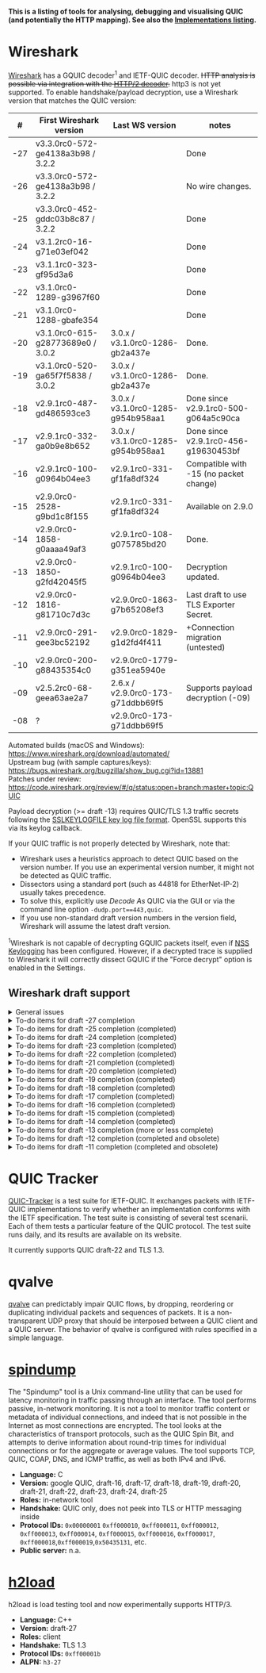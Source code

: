 
**This is a listing of tools for analysing, debugging and visualising QUIC (and potentially the HTTP mapping). See also the [Implementations listing](Implementations).**

# Wireshark
[Wireshark](https://wireshark.org/) has a GQUIC decoder<sup>1</sup> and IETF-QUIC decoder. ~~HTTP analysis is possible via integration with the [HTTP/2 decoder](https://wiki.wireshark.org/HTTP2).~~ http3 is not yet supported. To enable handshake/payload decryption, use a Wireshark version that matches the QUIC version:

 | # | First Wireshark version | Last WS version | notes |
 | -- | -- | -- | -- |
 | -27 | v3.3.0rc0-572-ge4138a3b98 / 3.2.2 | | Done |
 | -26 | v3.3.0rc0-572-ge4138a3b98 / 3.2.2 | | No wire changes. |
 | -25 | v3.3.0rc0-452-gddc03b8c87 / 3.2.2 | | Done |
 | -24 | v3.1.2rc0-16-g71e03ef042 | | Done |
 | -23 | v3.1.1rc0-323-gf95d3a6 | | Done |
 | -22 | v3.1.0rc0-1289-g3967f60 | | Done |
 | -21 | v3.1.0rc0-1288-gbafe354 | | Done |
 | -20 | v3.1.0rc0-615-g28773689e0 / 3.0.2 | 3.0.x / v3.1.0rc0-1286-gb2a437e | Done. |
 | -19 | v3.1.0rc0-520-ga65f7f5838 / 3.0.2 | 3.0.x / v3.1.0rc0-1286-gb2a437e | Done. |
 | -18 | v2.9.1rc0-487-gd486593ce3 | 3.0.x / v3.1.0rc0-1285-g954b958aa1 | Done since v2.9.1rc0-500-g064a5c90ca |
 | -17 | v2.9.1rc0-332-ga0b9e8b652 | 3.0.x / v3.1.0rc0-1285-g954b958aa1 | Done since v2.9.1rc0-456-g19630453bf |
 | -16 | v2.9.1rc0-100-g0964b04ee3 | v2.9.1rc0-331-gf1fa8df324 | Compatible with -15 (no packet change) |
 | -15 | v2.9.0rc0-2528-g9bd1c8f155 | v2.9.1rc0-331-gf1fa8df324 | Available on 2.9.0 |
 | -14 | v2.9.0rc0-1858-g0aaaa49af3 | v2.9.1rc0-108-g075785bd20 | Done. |
 | -13 | v2.9.0rc0-1850-g2fd42045f5 | v2.9.1rc0-100-g0964b04ee3 | Decryption updated. |
 | -12 | v2.9.0rc0-1816-g81710c7d3c | v2.9.0rc0-1863-g7b65208ef3 | Last draft to use TLS Exporter Secret. |
 | -11 | v2.9.0rc0-291-gee3bc52192 | v2.9.0rc0-1829-g1d2fd4f411 | +Connection migration (untested) |
 | -10 | v2.9.0rc0-200-g88435354c0 | v2.9.0rc0-1779-g351ea5940e
 | -09 | v2.5.2rc0-68-geea63ae2a7 | 2.6.x / v2.9.0rc0-173-g71ddbb69f5 | Supports payload decryption (-09) |
 | -08 | ? | v2.9.0rc0-173-g71ddbb69f5 |

Automated builds (macOS and Windows): https://www.wireshark.org/download/automated/  
Upstream bug (with sample captures/keys): https://bugs.wireshark.org/bugzilla/show_bug.cgi?id=13881  
Patches under review: https://code.wireshark.org/review/#/q/status:open+branch:master+topic:QUIC

Payload decryption (>= draft -13) requires QUIC/TLS 1.3 traffic secrets following the [SSLKEYLOGFILE key log file format](https://developer.mozilla.org/en-US/docs/Mozilla/Projects/NSS/Key_Log_Format). OpenSSL supports this via its keylog callback.

If your QUIC traffic is not properly detected by Wireshark, note that:
- Wireshark uses a heuristics approach to detect QUIC based on the version number. If you use an experimental version number, it might not be detected as QUIC traffic.
- Dissectors using a standard port (such as 44818 for EtherNet-IP-2) usually takes precedence.
- To solve this, explicitly use *Decode As* QUIC via the GUI or via the command line option `-dudp.port==443,quic`.
- If you use non-standard draft version numbers in the version field, Wireshark will assume the latest draft version.

<sup>1</sup>Wireshark is not capable of decrypting GQUIC packets itself, even if [NSS Keylogging](https://developer.mozilla.org/en-US/docs/Mozilla/Projects/NSS/Key_Log_Format) has been configured. However, if a decrypted trace is supplied to Wireshark it will correctly dissect GQUIC if the "Force decrypt" option is enabled in the Settings.

## Wireshark draft support
<details><summary>General issues</summary>

- [x] TLS 1.3 handshake fragmentation over multiple packets. Related: https://bugs.wireshark.org/bugzilla/show_bug.cgi?id=15537
- [x] Key Update: verify decrypted result before switching cipher. https://code.wireshark.org/review/33279
- [x] Connection migration: supported as of v2.9.0rc0-1879-g17bc055138 (tested with draft -14)
- [ ] Stream ID dissection (two LSB -> direction/initiator)
- [ ] Stateless reset (format changed again in draft -17 and -20) https://tools.ietf.org/html/draft-ietf-quic-transport-17#section-10.4
- [x] Deprecate and alias `QUIC_*SECRET*` decryption secrets for `*SECRET*` since it is the same since draft -14. https://code.wireshark.org/review/33275
- [x] Initial Follow QUIC Stream support https://code.wireshark.org/review/34694
- [ ] STREAM reassembly support
- [ ] Out-of-order and retransmission handling is not implemented and will cause decryption/dissection failures. See https://bugs.wireshark.org/bugzilla/show_bug.cgi?id=13881#c263
- [ ] Missing QPACK and HTTP/3 support. (Planned to be added.)
- [x] 0-RTT decryption support https://code.wireshark.org/review/33695
- [ ] ...
</details>

<details><summary>To-do items for draft -27 completion</summary>

- [x] Transport parameters ID and lengths now use variable-length encoding. https://code.wireshark.org/review/36150
</details>

<details><summary>To-do items for draft -25 completion (completed)</summary>

- [x] New INVALID_TOKEN, CONNECTION_ID_LIMIT_ERROR transport error https://code.wireshark.org/review/35917
- [x] New HANDSHAKE_DONE frame type https://code.wireshark.org/review/35917
- [x] Retry packet changes (Retry Integrity Tag), see commit f220d99943 https://code.wireshark.org/review/35963 https://code.wireshark.org/review/35973
- [x] Retry Integrity Tag validation https://code.wireshark.org/review/35978
- [ ] Check DecodePacketNumber implementation (#3187)
- [ ] Server have to change CID in Retry.
</details>

<details><summary>To-do items for draft -24 completion (completed)</summary>

- [x] New "quic ku" label for Key Update https://github.com/quicwg/base-drafts/commit/85db1f7181 https://code.wireshark.org/review/35145
- [ ] Forbid empty NEW_TOKEN frames.
- [ ] Client Hello can span multiple packets, need to check whether this is correctly implemented.
</details>

<details><summary>To-do items for draft -23 completion (completed)</summary>

- [x] Update initial Salt https://code.wireshark.org/review/34517 
- [x] Rename TP (disable_migration => disable_active_migration) https://code.wireshark.org/review/34517
- [x] Remove INVALID_MIGRATION error code https://code.wireshark.org/review/34517
- [X] There is now Reserved TP ( When TP = 31 * N + 27) https://code.wireshark.org/review/c/34701/
</details>

<details><summary>To-do items for draft -22 completion (completed)</summary>

- [x] Long Header/VN: DCIL(4) + SCIL(4) + DCID(0/32..144) + SCID(...) -> DCIL(8) + DCID(0..2040) + SCIL(8) + SCID(...) https://code.wireshark.org/review/33961
</details>

<details><summary>To-do items for draft -21 completion (completed)</summary>

- [x] New initial salt: 0x7fbcdb0e7c66bbe9193a96cd21519ebd7a02644a https://code.wireshark.org/review/33959
- [x] New TP: active_connection_id_limit (0x000e) https://code.wireshark.org/review/33959
- [x] CONNECTION_CLOSE/STOP_SENDING/RESET_STREAM frame: error code 16-bit -> variable length integer (max 62-bit) https://code.wireshark.org/review/33960
- [x] NEW_CONNECTION_FRAME: new Retire Prior To (i) field after Sequence Number (i) https://code.wireshark.org/review/33959
</details>

<details><summary>To-do items for draft -20 completion (completed)</summary>

- [ ] Stateless reset format has changed again. (It was not supported before anyway)
- [x] New transport error code: CRYPTO_BUFFER_EXCEEDED(0xD) https://code.wireshark.org/review/32961
</details>

<details><summary>To-do items for draft -19 completion (completed)</summary>

- [x] Removal of VERSION_NEGOTIATION_ERROR (0x9) error code.
- [x] Removal of QuicVersion fields in TransportParameters. https://code.wireshark.org/review/32833
- [x] idle_timeout (0x0001) was changed from seconds to milliseconds.
</details>

<details><summary>To-do items for draft -18 completion (completed)</summary>

- [x] Rename ACK Blocks to ACK Ranges, move First ACK Range field, rename ECN Section -> ECN Counters. https://code.wireshark.org/review/31688
- [x] Rename 0-RTT Protected -> 0-RTT https://code.wireshark.org/review/31685
- [x] Rename stream Final Offset -> Final Size; FINAL_OFFSET_ERROR -> FINAL_SIZE_ERROR https://code.wireshark.org/review/31687
- [x] PreferredAdress: split ipVersion/ipAddress in ipv4Address/ipv4Port/ipv6Address/ipv6Port fields. https://code.wireshark.org/review/31689
</details>

<details><summary>To-do items for draft -17 completion (completed)</summary>

- [x] Update PNE -> Header protection, update initial salt, update HKDF label. https://code.wireshark.org/review/31480
- [x] Packet number decryption fixes. https://code.wireshark.org/review/31634
- [x] Display unprotected short header bytes, fix 1RTT decryption (incl. KeyUpdate?, untested) https://code.wireshark.org/review/31637
- [x] Renumbered frames (and rename like BLOCKED -> DATA_BLOCKED, STREAM_BLOCKED -> STREAM_DATA_BLOCKED). https://code.wireshark.org/review/31405
- [x] Renumbered transport parameters (TP) and use varints, rename `initial_max_bidi_streams` -> `initial_max_streams_bidi` (likewise for `uni`). https://code.wireshark.org/review/31534
- [x] NEW_CONNECTION_ID: move Sequence(i) field before CID Length field... (revert draft-15 change!). https://code.wireshark.org/review/31405
- [x] Add Spin bit (short header) https://code.wireshark.org/review/31644
- [x] Display unprotected long header bytes. https://code.wireshark.org/review/31642
</details>

<details><summary>To-do items for draft -16 completion (completed)</summary>

- [x] Add draft-16 to quic_versions_vals https://code.wireshark.org/review/31169
</details>

<details><summary>To-do items for draft -15 completion (completed)</summary>

- [X] Merge ACK and ACK\_ECN. Renumbers ACK(0x0d) -> ACK(0x1b). (ECN is like ACK frame, but with ECN Section after it) https://code.wireshark.org/review/30420 https://code.wireshark.org/review/30491
- [X] Add 2 transport parameters: max\_ack\_delay(12) and original\_connection\_id(13) https://code.wireshark.org/review/30418
- [X] NEW_CONNECTION_ID: move Sequence(i) field after CID Length field. https://code.wireshark.org/review/30419
- [X] Add RETIRE\_CONNECTION\_ID(0x0d) type (NOTE: conflict with old ACK(0x0d)). https://code.wireshark.org/review/30492
</details>

<details><summary>To-do items for draft -14 completion (completed)</summary>

- [x] Retry Packet: completely changed. https://code.wireshark.org/review/29689
- [x] ACK\_ECN Change value (0x20) => (0x1a)  https://code.wireshark.org/review/29702
- [x] Remove error code: UNSOLICITED\_PATH\_RESPONSE https://code.wireshark.org/review/29703 
- [x] Split initial\_max\_stream\_data (0) into initial\_max\_stream\_data\_bidi\_local (0), initial\_max\_stream\_data\_bidi\_remote (10), initial\_max\_stream\_data\_uni (11) https://code.wireshark.org/review/29722
</details>

<details><summary>To-do items for draft -13 completion (more or less complete)</summary>

- [x] Long header: "Payload Length" -> "Length" (length of following PKN + payload)
- [x] Initial Packet: can now be sent by server as well, contains Token Length + Token fields following the normal long header. https://code.wireshark.org/review/29641
- [x] New transport parameter: disable\_migration (9) https://code.wireshark.org/review/29674 
- [ ] Stateless Reset packet format change (due to short header type changes)
- [x] CONNECTION\_CLOSE: gains new Frame Type (i) field. https://code.wireshark.org/review/29698 
- [x] New frame type: CRYPTO (0x18). Replaces "Stream 0" and changes how Initial Packet/Handshake are used.
  - [x] Recognize CRYPTO frame. https://code.wireshark.org/review/29642
  - [x] Process TLS handshake/alert messages using QUIC as framing and protection layer. https://code.wireshark.org/review/29677
- [x] Retry Packet: no longer carries a TLS HRR, see [4.4.2](https://tools.ietf.org/html/draft-ietf-quic-transport-13#section-4.4.2). https://code.wireshark.org/review/29687
- [x] New frame type: NEW\_TOKEN (0x19) https://code.wireshark.org/review/29699 
- [x] New frame type: ACK\_ECN (0x20) https://code.wireshark.org/review/29699 
- [x] New QUIC Frame Type Registry with IANA. Verified matching.
- [x] Renamed error: FRAME_FORMAT_ERROR -> FRAME_ENCODING_ERROR (0x7) https://code.wireshark.org/review/29700
- [x] New error type: INVALID_MIGRATION (0xC) https://code.wireshark.org/review/29700
- [ ] Changed error definition: FRAME_ERROR -> CRYPTO_ERROR (0x1XX) https://code.wireshark.org/review/29740
- [x] TLS extension number change: quic_transport_parameter(26) -> 0xffa5 https://code.wireshark.org/review/29673 
</details>

<details><summary>To-do items for draft -12 completion (completed and obsolete)</summary>

- [x] Short packet: two type bits -> reserved. https://code.wireshark.org/review/29668
- [x] Packet number encryption (starts at zero, there is no special Initial Packet Number). Replaces previous "packet number gap" approach. https://code.wireshark.org/review/29637
- [x] 7, 14, 30-bit variable length packet numbers https://code.wireshark.org/review/29637
- [x] New transport parameter: preferred\_address (4) https://code.wireshark.org/review/29671
- [ ] Improve connection migration tracking: use Server's Preferred Address
</details>

<details><summary>To-do items for draft -11 completion (completed and obsolete)</summary>

- [x] new short header flags, long header format https://code.wireshark.org/review/27009
- [x] packet coalescing. Draft -12 clarifies: applies to short packet headers too; packets (within a datagram) with different DCID than the first packet should be ignored. https://code.wireshark.org/review/29607 (framing only, decryption of multiple messages is incomplete)
- [x] storing CID for reference in short header packet https://code.wireshark.org/review/27098
- [x] update NEW_CONNECTION_ID dissection https://code.wireshark.org/review/27107
- [ ] connection tracking based on CID / connection migration
  - [x] Basic connection tracking https://code.wireshark.org/review/27068
  - [ ] Use NEW_CONNECTION_ID hint (requires user to provide EXPORTER_SECRET keys)
</details>


# QUIC Tracker
[QUIC-Tracker](https://quic-tracker.info.ucl.ac.be/) is a test suite for IETF-QUIC. It exchanges packets with IETF-QUIC implementations to verify whether an implementation conforms with the IETF specification. The test suite is consisting of several test scenarii. Each of them tests a particular feature of the QUIC protocol. The test suite runs daily, and its results are available on its website.

It currently supports QUIC draft-22 and TLS 1.3.

# qvalve

[qvalve](https://github.com/NTAP/qvalve) can predictably impair QUIC flows, by dropping, reordering or duplicating individual packets and sequences of packets. It is a non-transparent UDP proxy that should be interposed between a QUIC client and a QUIC server.
The behavior of qvalve is configured with rules specified in a simple language. 

# [spindump](https://github.com/EricssonResearch/spindump)
The "Spindump" tool is a Unix command-line utility that can be used for latency monitoring in traffic passing through an interface. The tool performs passive, in-network monitoring. It is not a tool to monitor traffic content or metadata of individual connections, and indeed that is not possible in the Internet as most connections are encrypted. The tool looks at the characteristics of transport protocols, such as the QUIC Spin Bit, and attempts to derive information about round-trip times for individual connections or for the aggregate or average values. The tool supports TCP, QUIC, COAP, DNS, and ICMP traffic, as well as both IPv4 and IPv6.

- **Language:** C
- **Version:** google QUIC, draft-16, draft-17, draft-18, draft-19, draft-20, draft-21, draft-22, draft-23, draft-24, draft-25
- **Roles:** in-network tool
- **Handshake:** QUIC only, does not peek into TLS or HTTP messaging inside
- **Protocol IDs:** `0x00000001` `0xff000010`, `0xff000011`, `0xff000012`, `0xff000013`, `0xff000014`, `0xff000015`, `0xff000016`, `0xff000017`, `0xff000018`,`0xff000019`,`0x50435131`, etc.
- **Public server:** n.a.

# [h2load](https://github.com/nghttp2/nghttp2/tree/quic)

h2load is load testing tool and now experimentally supports HTTP/3.

- **Language:** C++
- **Version:** draft-27
- **Roles:** client
- **Handshake:** TLS 1.3
- **Protocol IDs:** `0xff00001b`
- **ALPN:** `h3-27`